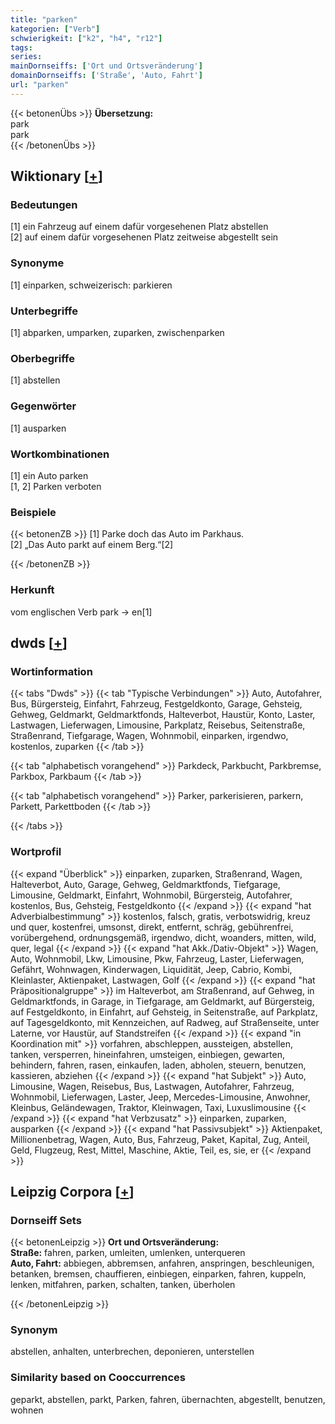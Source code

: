 ```yaml
---
title: "parken"
kategorien: ["Verb"]
schwierigkeit: ["k2", "h4", "r12"]
tags:
series:
mainDornseiffs: ['Ort und Ortsveränderung']
domainDornseiffs: ['Straße', 'Auto, Fahrt']
url: "parken"
---
```


{{< betonenÜbs >}}
**Übersetzung:**  
park  
park  
{{< /betonenÜbs >}}

## Wiktionary [[+](https://de.wiktionary.org/wiki/parken)]

### Bedeutungen
[1] ein Fahrzeug auf einem dafür vorgesehenen Platz abstellen  
[2] auf einem dafür vorgesehenen Platz zeitweise abgestellt sein  

### Synonyme
[1] einparken, schweizerisch: parkieren  

### Unterbegriffe
[1] abparken, umparken, zuparken, zwischenparken  

### Oberbegriffe
[1] abstellen  

### Gegenwörter
[1] ausparken  

### Wortkombinationen
[1] ein Auto parken  
[1, 2] Parken verboten  

### Beispiele
{{< betonenZB >}}
[1] Parke doch das Auto im Parkhaus.  
[2] „Das Auto parkt auf einem Berg.“[2]  

{{< /betonenZB >}}
### Herkunft
vom englischen Verb park → en[1]  



## dwds [[+](https://www.dwds.de/wb/parken)]

### Wortinformation
{{< tabs "Dwds" >}}
{{< tab "Typische Verbindungen" >}}
Auto, Autofahrer, Bus, Bürgersteig, Einfahrt, Fahrzeug, Festgeldkonto, Garage, Gehsteig, Gehweg, Geldmarkt, Geldmarktfonds, Halteverbot, Haustür, Konto, Laster, Lastwagen, Lieferwagen, Limousine, Parkplatz, Reisebus, Seitenstraße, Straßenrand, Tiefgarage, Wagen, Wohnmobil, einparken, irgendwo, kostenlos, zuparken
{{< /tab >}}

{{< tab "alphabetisch vorangehend" >}}
Parkdeck, Parkbucht, Parkbremse, Parkbox, Parkbaum
{{< /tab >}}

{{< tab "alphabetisch vorangehend" >}}
Parker, parkerisieren, parkern, Parkett, Parkettboden
{{< /tab >}}

{{< /tabs >}}

### Wortprofil
{{< expand "Überblick" >}} einparken, zuparken, Straßenrand, Wagen, Halteverbot, Auto, Garage, Gehweg, Geldmarktfonds, Tiefgarage, Limousine, Geldmarkt, Einfahrt, Wohnmobil, Bürgersteig, Autofahrer, kostenlos, Bus, Gehsteig, Festgeldkonto {{< /expand >}}
{{< expand "hat Adverbialbestimmung" >}} kostenlos, falsch, gratis, verbotswidrig, kreuz und quer, kostenfrei, umsonst, direkt, entfernt, schräg, gebührenfrei, vorübergehend, ordnungsgemäß, irgendwo, dicht, woanders, mitten, wild, quer, legal {{< /expand >}}
{{< expand "hat Akk./Dativ-Objekt" >}} Wagen, Auto, Wohnmobil, Lkw, Limousine, Pkw, Fahrzeug, Laster, Lieferwagen, Gefährt, Wohnwagen, Kinderwagen, Liquidität, Jeep, Cabrio, Kombi, Kleinlaster, Aktienpaket, Lastwagen, Golf {{< /expand >}}
{{< expand "hat Präpositionalgruppe" >}} im Halteverbot, am Straßenrand, auf Gehweg, in Geldmarktfonds, in Garage, in Tiefgarage, am Geldmarkt, auf Bürgersteig, auf Festgeldkonto, in Einfahrt, auf Gehsteig, in Seitenstraße, auf Parkplatz, auf Tagesgeldkonto, mit Kennzeichen, auf Radweg, auf Straßenseite, unter Laterne, vor Haustür, auf Standstreifen {{< /expand >}}
{{< expand "in Koordination mit" >}} vorfahren, abschleppen, aussteigen, abstellen, tanken, versperren, hineinfahren, umsteigen, einbiegen, gewarten, behindern, fahren, rasen, einkaufen, laden, abholen, steuern, benutzen, kassieren, abziehen {{< /expand >}}
{{< expand "hat Subjekt" >}} Auto, Limousine, Wagen, Reisebus, Bus, Lastwagen, Autofahrer, Fahrzeug, Wohnmobil, Lieferwagen, Laster, Jeep, Mercedes-Limousine, Anwohner, Kleinbus, Geländewagen, Traktor, Kleinwagen, Taxi, Luxuslimousine {{< /expand >}}
{{< expand "hat Verbzusatz" >}} einparken, zuparken, ausparken {{< /expand >}}
{{< expand "hat Passivsubjekt" >}} Aktienpaket, Millionenbetrag, Wagen, Auto, Bus, Fahrzeug, Paket, Kapital, Zug, Anteil, Geld, Flugzeug, Rest, Mittel, Maschine, Aktie, Teil, es, sie, er {{< /expand >}}

## Leipzig Corpora [[+](https://corpora.uni-leipzig.de/en/res?word=parken&corpusId=deu_newscrawl-public_2018)]

### Dornseiff Sets
{{< betonenLeipzig >}}
**Ort und Ortsveränderung:**  
**Straße:** fahren, parken, umleiten, umlenken, unterqueren  
**Auto, Fahrt:** abbiegen, abbremsen, anfahren, anspringen, beschleunigen, betanken, bremsen, chauffieren, einbiegen, einparken, fahren, kuppeln, lenken, mitfahren, parken, schalten, tanken, überholen  

{{< /betonenLeipzig >}}

### Synonym
abstellen, anhalten, unterbrechen, deponieren, unterstellen


### Similarity based on Cooccurrences
geparkt, abstellen, parkt, Parken, fahren, übernachten, abgestellt, benutzen, wohnen

